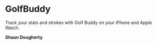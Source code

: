 # GolfBuddy

Track your stats and strokes with Golf Buddy on your iPhone and Apple Watch.

**Shaun Dougherty**
